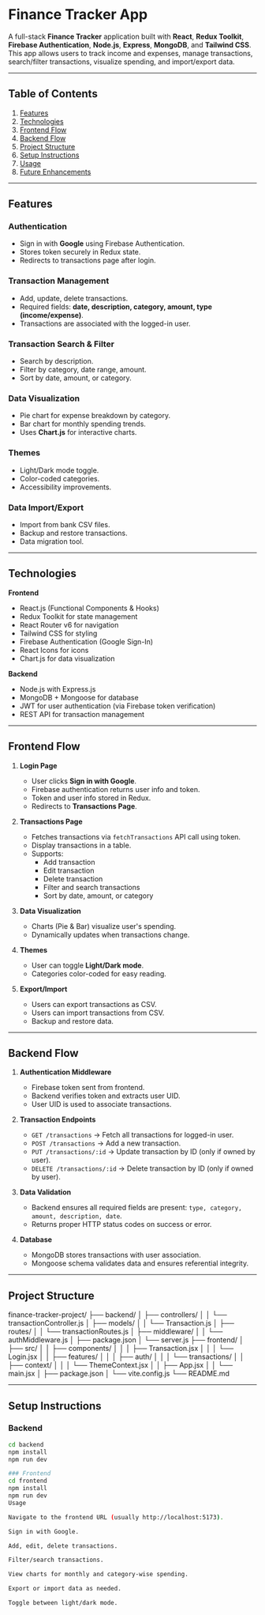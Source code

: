 # Finance Tracker App

A full-stack **Finance Tracker** application built with **React**, **Redux Toolkit**, **Firebase Authentication**, **Node.js**, **Express**, **MongoDB**, and **Tailwind CSS**.  
This app allows users to track income and expenses, manage transactions, search/filter transactions, visualize spending, and import/export data.

---

## Table of Contents

1. [Features](#features)  
2. [Technologies](#technologies)  
3. [Frontend Flow](#frontend-flow)  
4. [Backend Flow](#backend-flow)  
5. [Project Structure](#project-structure)  
6. [Setup Instructions](#setup-instructions)  
7. [Usage](#usage)  
8. [Future Enhancements](#future-enhancements)  

---

## Features

### Authentication
- Sign in with **Google** using Firebase Authentication.  
- Stores token securely in Redux state.  
- Redirects to transactions page after login.

### Transaction Management
- Add, update, delete transactions.  
- Required fields: **date, description, category, amount, type (income/expense)**.  
- Transactions are associated with the logged-in user.

### Transaction Search & Filter
- Search by description.  
- Filter by category, date range, amount.  
- Sort by date, amount, or category.

### Data Visualization
- Pie chart for expense breakdown by category.  
- Bar chart for monthly spending trends.  
- Uses **Chart.js** for interactive charts.

### Themes
- Light/Dark mode toggle.  
- Color-coded categories.  
- Accessibility improvements.

### Data Import/Export
- Import from bank CSV files.  
- Backup and restore transactions.  
- Data migration tool.

---

## Technologies

**Frontend**
- React.js (Functional Components & Hooks)  
- Redux Toolkit for state management  
- React Router v6 for navigation  
- Tailwind CSS for styling  
- Firebase Authentication (Google Sign-In)  
- React Icons for icons  
- Chart.js for data visualization  

**Backend**
- Node.js with Express.js  
- MongoDB + Mongoose for database  
- JWT for user authentication (via Firebase token verification)  
- REST API for transaction management  

---

## Frontend Flow

1. **Login Page**
   - User clicks **Sign in with Google**.
   - Firebase authentication returns user info and token.
   - Token and user info stored in Redux.
   - Redirects to **Transactions Page**.

2. **Transactions Page**
   - Fetches transactions via `fetchTransactions` API call using token.
   - Display transactions in a table.
   - Supports:
     - Add transaction
     - Edit transaction
     - Delete transaction
     - Filter and search transactions
     - Sort by date, amount, or category

3. **Data Visualization**
   - Charts (Pie & Bar) visualize user's spending.
   - Dynamically updates when transactions change.

4. **Themes**
   - User can toggle **Light/Dark mode**.
   - Categories color-coded for easy reading.

5. **Export/Import**
   - Users can export transactions as CSV.
   - Users can import transactions from CSV.
   - Backup and restore data.

---

## Backend Flow

1. **Authentication Middleware**
   - Firebase token sent from frontend.
   - Backend verifies token and extracts user UID.
   - User UID is used to associate transactions.

2. **Transaction Endpoints**
   - `GET /transactions` → Fetch all transactions for logged-in user.
   - `POST /transactions` → Add a new transaction.
   - `PUT /transactions/:id` → Update transaction by ID (only if owned by user).
   - `DELETE /transactions/:id` → Delete transaction by ID (only if owned by user).

3. **Data Validation**
   - Backend ensures all required fields are present: `type, category, amount, description, date`.
   - Returns proper HTTP status codes on success or error.

4. **Database**
   - MongoDB stores transactions with user association.
   - Mongoose schema validates data and ensures referential integrity.

---

## Project Structure

finance-tracker-project/
├── backend/
│ ├── controllers/
│ │ └── transactionController.js
│ ├── models/
│ │ └── Transaction.js
│ ├── routes/
│ │ └── transactionRoutes.js
│ ├── middleware/
│ │ └── authMiddleware.js
│ ├── package.json
│ └── server.js
├── frontend/
│ ├── src/
│ │ ├── components/
│ │ │ ├── Transaction.jsx
│ │ │ └── Login.jsx
│ │ ├── features/
│ │ │ ├── auth/
│ │ │ └── transactions/
│ │ ├── context/
│ │ │ └── ThemeContext.jsx
│ │ ├── App.jsx
│ │ └── main.jsx
│ ├── package.json
│ └── vite.config.js
└── README.md

---

## Setup Instructions

### Backend
```bash
cd backend
npm install
npm run dev

### Frontend
cd frontend
npm install
npm run dev
Usage

Navigate to the frontend URL (usually http://localhost:5173).

Sign in with Google.

Add, edit, delete transactions.

Filter/search transactions.

View charts for monthly and category-wise spending.

Export or import data as needed.

Toggle between light/dark mode.